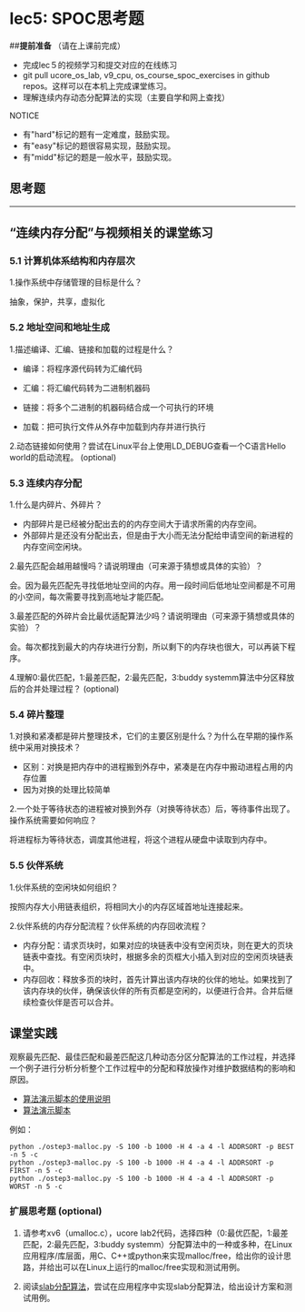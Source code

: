 # lec5: SPOC思考题

##**提前准备**
（请在上课前完成）

- 完成lec５的视频学习和提交对应的在线练习
- git pull ucore_os_lab, v9_cpu, os_course_spoc_exercises in github repos。这样可以在本机上完成课堂练习。
- 理解连续内存动态分配算法的实现（主要自学和网上查找）

NOTICE
- 有"hard"标记的题有一定难度，鼓励实现。
- 有"easy"标记的题很容易实现，鼓励实现。
- 有"midd"标记的题是一般水平，鼓励实现。


## 思考题
---

## “连续内存分配”与视频相关的课堂练习

### 5.1 计算机体系结构和内存层次

1.操作系统中存储管理的目标是什么？

抽象，保护，共享，虚拟化


### 5.2 地址空间和地址生成
1.描述编译、汇编、链接和加载的过程是什么？

- 编译：将程序源代码转为汇编代码

- 汇编：将汇编代码转为二进制机器码

- 链接：将多个二进制的机器码结合成一个可执行的环境

- 加载：把可执行文件从外存中加载到内存并进行执行

2.动态链接如何使用？尝试在Linux平台上使用LD_DEBUG查看一个C语言Hello world的启动流程。  (optional)



### 5.3 连续内存分配
1.什么是内碎片、外碎片？

- 内部碎片是已经被分配出去的的内存空间大于请求所需的内存空间。
- 外部碎片是还没有分配出去，但是由于大小而无法分配给申请空间的新进程的内存空间空闲块。

2.最先匹配会越用越慢吗？请说明理由（可来源于猜想或具体的实验）？

会。因为最先匹配先寻找低地址空间的内存。用一段时间后低地址空间都是不可用的小空间，每次需要寻找到高地址才能匹配。

3.最差匹配的外碎片会比最优适配算法少吗？请说明理由（可来源于猜想或具体的实验）？

会。每次都找到最大的内存块进行分割，所以剩下的内存块也很大，可以再装下程序。

4.理解0:最优匹配，1:最差匹配，2:最先匹配，3:buddy systemm算法中分区释放后的合并处理过程？ (optional)


### 5.4 碎片整理
1.对换和紧凑都是碎片整理技术，它们的主要区别是什么？为什么在早期的操作系统中采用对换技术？  

- 区别：对换是把内存中的进程搬到外存中，紧凑是在内存中搬动进程占用的内存位置
- 因为对换的处理比较简单

2.一个处于等待状态的进程被对换到外存（对换等待状态）后，等待事件出现了。操作系统需要如何响应？

将进程标为等待状态，调度其他进程，将这个进程从硬盘中读取到内存中。

### 5.5 伙伴系统
1.伙伴系统的空闲块如何组织？

按照内存大小用链表组织，将相同大小的内存区域首地址连接起来。

2.伙伴系统的内存分配流程？伙伴系统的内存回收流程？

- 内存分配：请求页块时，如果对应的块链表中没有空闲页块，则在更大的页块链表中查找。有空闲页块时，根据多余的页框大小插入到对应的空闲页块链表中。
- 内存回收：释放多页的块时，首先计算出该内存块的伙伴的地址。如果找到了该内存块的伙伴，确保该伙伴的所有页都是空闲的，以便进行合并。合并后继续检查伙伴是否可以合并。

## 课堂实践

观察最先匹配、最佳匹配和最差匹配这几种动态分区分配算法的工作过程，并选择一个例子进行分析分析整个工作过程中的分配和释放操作对维护数据结构的影响和原因。

  * [算法演示脚本的使用说明](https://github.com/chyyuu/os_tutorial_lab/blob/master/ostep/ostep3-malloc.md)
  * [算法演示脚本](https://github.com/chyyuu/os_tutorial_lab/blob/master/ostep/ostep3-malloc.py)

例如：
```
python ./ostep3-malloc.py -S 100 -b 1000 -H 4 -a 4 -l ADDRSORT -p BEST -n 5 -c
python ./ostep3-malloc.py -S 100 -b 1000 -H 4 -a 4 -l ADDRSORT -p FIRST -n 5 -c
python ./ostep3-malloc.py -S 100 -b 1000 -H 4 -a 4 -l ADDRSORT -p WORST -n 5 -c
```

### 扩展思考题 (optional)

1. 请参考xv6（umalloc.c），ucore lab2代码，选择四种（0:最优匹配，1:最差匹配，2:最先匹配，3:buddy systemm）分配算法中的一种或多种，在Linux应用程序/库层面，用C、C++或python来实现malloc/free，给出你的设计思路，并给出可以在Linux上运行的malloc/free实现和测试用例。


2. 阅读[slab分配算法](http://en.wikipedia.org/wiki/Slab_allocation)，尝试在应用程序中实现slab分配算法，给出设计方案和测试用例。
